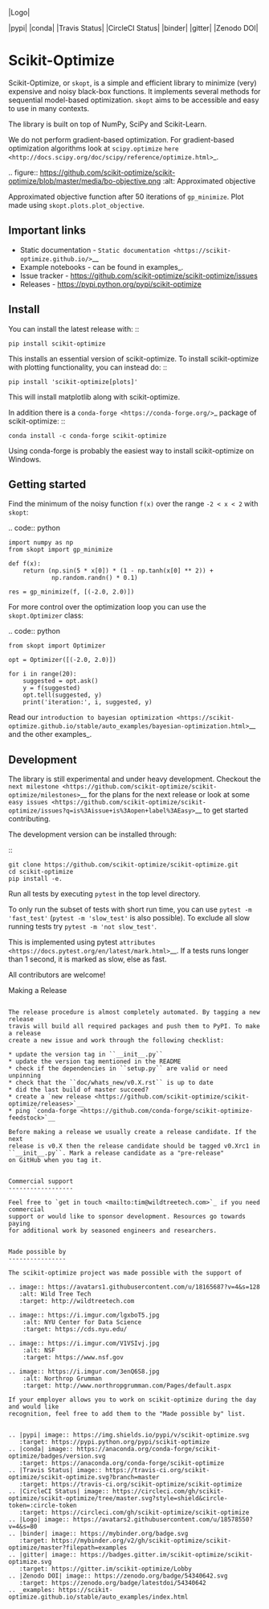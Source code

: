 
|Logo|

|pypi| |conda| |Travis Status| |CircleCI Status| |binder| |gitter| |Zenodo DOI|

Scikit-Optimize
===============

Scikit-Optimize, or ``skopt``, is a simple and efficient library to
minimize (very) expensive and noisy black-box functions. It implements
several methods for sequential model-based optimization. ``skopt`` aims
to be accessible and easy to use in many contexts.

The library is built on top of NumPy, SciPy and Scikit-Learn.

We do not perform gradient-based optimization. For gradient-based
optimization algorithms look at
``scipy.optimize``
`here <http://docs.scipy.org/doc/scipy/reference/optimize.html>`_.

.. figure:: https://github.com/scikit-optimize/scikit-optimize/blob/master/media/bo-objective.png
   :alt: Approximated objective

Approximated objective function after 50 iterations of ``gp_minimize``.
Plot made using ``skopt.plots.plot_objective``.

Important links
---------------

-  Static documentation - `Static
   documentation <https://scikit-optimize.github.io/>`__
-  Example notebooks - can be found in examples_.
-  Issue tracker -
   https://github.com/scikit-optimize/scikit-optimize/issues
-  Releases - https://pypi.python.org/pypi/scikit-optimize

Install
-------

You can install the latest release with:
::

    pip install scikit-optimize

This installs an essential version of scikit-optimize. To install scikit-optimize
with plotting functionality, you can instead do:
::

    pip install 'scikit-optimize[plots]'

This will install matplotlib along with scikit-optimize.

In addition there is a `conda-forge <https://conda-forge.org/>`_ package
of scikit-optimize:
::

    conda install -c conda-forge scikit-optimize

Using conda-forge is probably the easiest way to install scikit-optimize on
Windows.


Getting started
---------------

Find the minimum of the noisy function ``f(x)`` over the range
``-2 < x < 2`` with ``skopt``:

.. code:: python

    import numpy as np
    from skopt import gp_minimize

    def f(x):
        return (np.sin(5 * x[0]) * (1 - np.tanh(x[0] ** 2)) +
                np.random.randn() * 0.1)

    res = gp_minimize(f, [(-2.0, 2.0)])


For more control over the optimization loop you can use the ``skopt.Optimizer``
class:

.. code:: python

    from skopt import Optimizer

    opt = Optimizer([(-2.0, 2.0)])

    for i in range(20):
        suggested = opt.ask()
        y = f(suggested)
        opt.tell(suggested, y)
        print('iteration:', i, suggested, y)


Read our `introduction to bayesian
optimization <https://scikit-optimize.github.io/stable/auto_examples/bayesian-optimization.html>`__
and the other examples_.


Development
-----------

The library is still experimental and under heavy development. Checkout
the `next
milestone <https://github.com/scikit-optimize/scikit-optimize/milestones>`__
for the plans for the next release or look at some `easy
issues <https://github.com/scikit-optimize/scikit-optimize/issues?q=is%3Aissue+is%3Aopen+label%3AEasy>`__
to get started contributing.

The development version can be installed through:

::

    git clone https://github.com/scikit-optimize/scikit-optimize.git
    cd scikit-optimize
    pip install -e.

Run all tests by executing ``pytest`` in the top level directory.

To only run the subset of tests with short run time, you can use ``pytest -m 'fast_test'`` (``pytest -m 'slow_test'`` is also possible). To exclude all slow running tests try ``pytest -m 'not slow_test'``.

This is implemented using pytest `attributes <https://docs.pytest.org/en/latest/mark.html>`__. If a tests runs longer than 1 second, it is marked as slow, else as fast.

All contributors are welcome!


Making a Release
~~~~~~~~~~~~~~~~

The release procedure is almost completely automated. By tagging a new release
travis will build all required packages and push them to PyPI. To make a release
create a new issue and work through the following checklist:

* update the version tag in ``__init__.py``
* update the version tag mentioned in the README
* check if the dependencies in ``setup.py`` are valid or need unpinning
* check that the ``doc/whats_new/v0.X.rst`` is up to date
* did the last build of master succeed?
* create a `new release <https://github.com/scikit-optimize/scikit-optimize/releases>`__
* ping `conda-forge <https://github.com/conda-forge/scikit-optimize-feedstock>`__

Before making a release we usually create a release candidate. If the next
release is v0.X then the release candidate should be tagged v0.Xrc1 in
``__init__.py``. Mark a release candidate as a "pre-release"
on GitHub when you tag it.


Commercial support
------------------

Feel free to `get in touch <mailto:tim@wildtreetech.com>`_ if you need commercial
support or would like to sponsor development. Resources go towards paying
for additional work by seasoned engineers and researchers.


Made possible by
----------------

The scikit-optimize project was made possible with the support of

.. image:: https://avatars1.githubusercontent.com/u/18165687?v=4&s=128
   :alt: Wild Tree Tech
   :target: http://wildtreetech.com

.. image:: https://i.imgur.com/lgxboT5.jpg
    :alt: NYU Center for Data Science
    :target: https://cds.nyu.edu/

.. image:: https://i.imgur.com/V1VSIvj.jpg
    :alt: NSF
    :target: https://www.nsf.gov

.. image:: https://i.imgur.com/3enQ6S8.jpg
    :alt: Northrop Grumman
    :target: http://www.northropgrumman.com/Pages/default.aspx

If your employer allows you to work on scikit-optimize during the day and would like
recognition, feel free to add them to the "Made possible by" list.


.. |pypi| image:: https://img.shields.io/pypi/v/scikit-optimize.svg
   :target: https://pypi.python.org/pypi/scikit-optimize
.. |conda| image:: https://anaconda.org/conda-forge/scikit-optimize/badges/version.svg
   :target: https://anaconda.org/conda-forge/scikit-optimize
.. |Travis Status| image:: https://travis-ci.org/scikit-optimize/scikit-optimize.svg?branch=master
   :target: https://travis-ci.org/scikit-optimize/scikit-optimize
.. |CircleCI Status| image:: https://circleci.com/gh/scikit-optimize/scikit-optimize/tree/master.svg?style=shield&circle-token=:circle-token
   :target: https://circleci.com/gh/scikit-optimize/scikit-optimize
.. |Logo| image:: https://avatars2.githubusercontent.com/u/18578550?v=4&s=80
.. |binder| image:: https://mybinder.org/badge.svg
   :target: https://mybinder.org/v2/gh/scikit-optimize/scikit-optimize/master?filepath=examples
.. |gitter| image:: https://badges.gitter.im/scikit-optimize/scikit-optimize.svg
   :target: https://gitter.im/scikit-optimize/Lobby
.. |Zenodo DOI| image:: https://zenodo.org/badge/54340642.svg
   :target: https://zenodo.org/badge/latestdoi/54340642
.. _examples: https://scikit-optimize.github.io/stable/auto_examples/index.html
